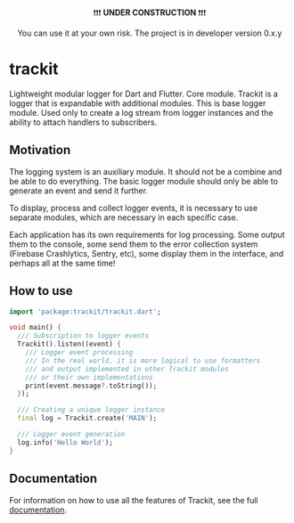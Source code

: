 <p align="center">
❗️❗️❗️ <b>UNDER CONSTRUCTION</b> ❗️❗️❗️
</p>
<p align="center">
You can use it at your own risk. The project is in developer version 0.x.y
</p>

# trackit

Lightweight modular logger for Dart and Flutter. Core module.
Trackit is a logger that is expandable with additional modules. This is base logger module.
Used only to create a log stream from logger instances and the ability to attach handlers to subscribers.

## Motivation

The logging system is an auxiliary module. It should not be a combine and be able to do everything. The basic logger 
module should only be able to generate an event and send it further.

To display, process and collect logger events, it is necessary to use separate modules, which are necessary in each specific case.

Each application has its own requirements for log processing. Some output them to the console, some send them to the 
error collection system (Firebase Crashlytics, Sentry, etc), some display them in the interface, and perhaps all at the same time!

## How to use

```dart
import 'package:trackit/trackit.dart';

void main() {
  /// Subscription to logger events
  Trackit().listen((event) {
    /// Logger event processing
    /// In the real world, it is more logical to use formatters
    /// and output implemented in other Trackit modules
    /// or their own implementations
    print(event.message?.toString());
  });

  /// Creating a unique logger instance
  final log = Trackit.create('MAIN');

  /// Logger event generation
  log.info('Hello World');
}
```

## Documentation

For information on how to use all the features of Trackit, see the full [documentation](https://github.com/unger1984/trackit).